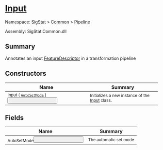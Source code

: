 # [Input](./Input.md)

Namespace: [SigStat]() > [Common](./../README.md) > [Pipeline](./README.md)

Assembly: SigStat.Common.dll

## Summary
Annotates an input [FeatureDescriptor](https://github.com/hargitomi97/sigstat/blob/master/docs/md/SigStat/Common/FeatureDescriptor.md) in a transformation pipeline

## Constructors

| Name | Summary | 
| --- | --- | 
| <sub>Input ( [`AutoSetMode`](./AutoSetMode.md) )</sub><button style="pointer-events: none;">&nbsp;&nbsp;&nbsp;&nbsp;&nbsp;&nbsp;&nbsp;&nbsp;&nbsp;&nbsp;&nbsp;&nbsp;&nbsp;&nbsp;&nbsp;&nbsp;&nbsp;&nbsp;&nbsp;&nbsp;&nbsp;&nbsp;&nbsp;&nbsp;&nbsp;&nbsp;&nbsp;&nbsp;&nbsp;&nbsp;&nbsp;&nbsp;&nbsp;&nbsp;&nbsp;&nbsp;&nbsp;&nbsp;&nbsp;&nbsp;| <sub>Initializes a new instance of the [Input](https://github.com/hargitomi97/sigstat/blob/master/docs/md/SigStat/Common/Pipeline/Input.md) class.</sub>| <br>


## Fields

| Name | Summary | 
| --- | --- | 
| <sub>AutoSetMode</sub><button style="pointer-events: none;">&nbsp;&nbsp;&nbsp;&nbsp;&nbsp;&nbsp;&nbsp;&nbsp;&nbsp;&nbsp;&nbsp;&nbsp;&nbsp;&nbsp;&nbsp;&nbsp;&nbsp;&nbsp;&nbsp;&nbsp;&nbsp;&nbsp;&nbsp;&nbsp;&nbsp;&nbsp;&nbsp;&nbsp;&nbsp;&nbsp;&nbsp;&nbsp;&nbsp;&nbsp;&nbsp;&nbsp;&nbsp;&nbsp;&nbsp;&nbsp;| <sub>The automatic set mode</sub>| <br>


